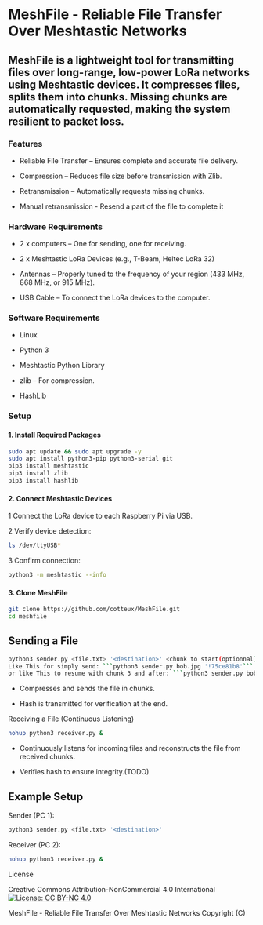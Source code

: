 # MeshFile - Reliable File Transfer Over Meshtastic Networks

## MeshFile is a lightweight tool for transmitting files over long-range, low-power LoRa networks using Meshtastic devices. It compresses files, splits them into chunks. Missing chunks are automatically requested, making the system resilient to packet loss.

### Features

* Reliable File Transfer – Ensures complete and accurate file delivery.

* Compression – Reduces file size before transmission with Zlib.

* Retransmission – Automatically requests missing chunks.
  
* Manual retransmission - Resend a part of the file to complete it

### Hardware Requirements

* 2 x computers – One for sending, one for receiving.

* 2 x Meshtastic LoRa Devices (e.g., T-Beam, Heltec LoRa 32)

* Antennas – Properly tuned to the frequency of your region (433 MHz, 868 MHz, or 915 MHz).

* USB Cable – To connect the LoRa devices to the computer.

### Software Requirements

* Linux

* Python 3

* Meshtastic Python Library

* zlib – For compression.

* HashLib
### Setup


#### 1. Install Required Packages

```bash
sudo apt update && sudo apt upgrade -y
sudo apt install python3-pip python3-serial git
pip3 install meshtastic
pip3 install zlib
pip3 install hashlib
```

#### 2. Connect Meshtastic Devices

1 Connect the LoRa device to each Raspberry Pi via USB.

2 Verify device detection:
```bash
ls /dev/ttyUSB*
```
3 Confirm connection:
```bash
python3 -m meshtastic --info
```
#### 3. Clone MeshFile
```bash
git clone https://github.com/cotteux/MeshFile.git
cd meshfile
```
## Sending a File
```bash
python3 sender.py <file.txt> '<destination>' <chunk to start(optionnal)>```
Like This for simply send: ```python3 sender.py bob.jpg '!75ce81b8'```
or like This to resume with chunk 3 and after: ```python3 sender.py bob.jpg '!75ce81b8' 3
```
* Compresses and sends the file in chunks.

* Hash is transmitted for verification at the end.

Receiving a File (Continuous Listening)
```bash
nohup python3 receiver.py &
```
* Continuously listens for incoming files and reconstructs the file from received chunks.

* Verifies hash to ensure integrity.(TODO)

## Example Setup

Sender (PC 1):
```bash
python3 sender.py <file.txt> '<destination>'
```
Receiver (PC 2):
```bash
nohup python3 receiver.py &
```
License

Creative Commons Attribution-NonCommercial 4.0 International
[![License: CC BY-NC 4.0](https://img.shields.io/badge/License-CC%20BY--NC%204.0-lightgrey.svg)](http://creativecommons.org/licenses/by-nc/4.0/)

MeshFile - Reliable File Transfer Over Meshtastic Networks
Copyright (C)
